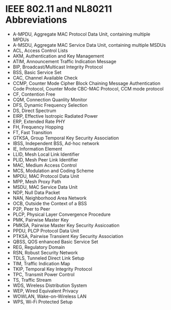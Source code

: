# IEEE 802.11 and NL80211 Abbreviations

 - A-MPDU, Aggregate MAC Protocol Data Unit, containing multiple MPDUs
 - A-MSDU, Aggregate MAC Service Data Unit, containing multiple MSDUs
 - ACL, Access Control Lists
 - AKM, Authentication and Key Management
 - ATIM, Announcement Traffic Indication Message
 - BIP, Broadcast/Multicast Integrity Protocol
 - BSS, Basic Service Set
 - CAC, Channel Available Check
 - CCMP, Counter Mode Cipher Block Chaining Message Authentication Code
         Protocol, Counter Mode CBC-MAC Protocol, CCM mode protocol
 - CF, Contention Free
 - CQM, Connection Quanlity Monitor
 - DFS, Dynamic Frequency Selection
 - DS, Direct Spectrum
 - EIRP, Effective Isotropic Radiated Power
 - ERP, Extended Rate PHY
 - FH, Frequency Hopping
 - FT, Fast Transition
 - GTKSA, Group Temporal Key Security Association
 - IBSS, Independent BSS, Ad-hoc network
 - IE, Information Element
 - LLID, Mesh Local Link Identifier
 - PLID, Mesh Peer Link Identifier
 - MAC, Medium Access Control
 - MCS, Modulation and Coding Scheme
 - MPDU, MAC Protocol Data Unit
 - MPP, Mesh Proxy Path
 - MSDU, MAC Service Data Unit
 - NDP, Null Data Packet
 - NAN, Neighborhood Area Network
 - OCB, Outside the Context of a BSS
 - P2P, Peer to Peer
 - PLCP, Physical Layer Convergence Procedure
 - PMK, Pairwise Master Key
 - PMKSA, Pairwise Master Key Security Assicoation
 - PPDU, PLCP Protocol Data Unit
 - PTKSA, Pairwise Transient Key Security Association
 - QBSS, QOS enhanced Basic Service Set
 - REG, Regulatory Domain
 - RSN, Robust Security Network
 - TDLS, Tunneled Direct Link Setup
 - TIM, Traffic Indication Map 
 - TKIP, Temporal Key Integrity Protocol
 - TPC, Transmit Power Control
 - TS, Traffic Stream
 - WDS, Wireless Distribution System
 - WEP, Wired Equivalent Privacy
 - WOWLAN, Wake-on-Wireless LAN
 - WPS, Wi-Fi Protected Setup
